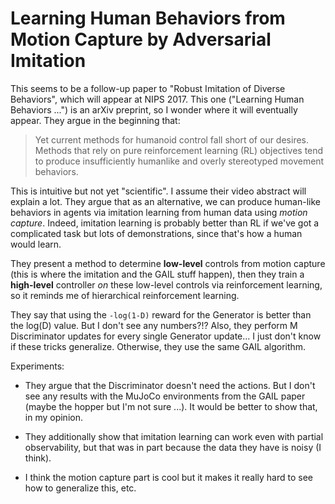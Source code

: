 # Learning Human Behaviors from Motion Capture by Adversarial Imitation 

This seems to be a follow-up paper to "Robust Imitation of Diverse Behaviors",
which will appear at NIPS 2017. This one ("Learning Human Behaviors ...") is an
arXiv preprint, so I wonder where it will eventually appear. They argue in the
beginning that:

> Yet current methods for humanoid control fall short of our desires. Methods
> that rely on pure reinforcement learning (RL) objectives tend to produce
> insufficiently humanlike and overly stereotyped movement behaviors.

This is intuitive but not yet "scientific".  I assume their video abstract will
explain a lot. They argue that as an alternative, we can produce human-like
behaviors in agents via imitation learning from human data using *motion
capture*. Indeed, imitation learning is probably better than RL if we've got a
complicated task but lots of demonstrations, since that's how a human would
learn.

They present a method to determine **low-level** controls from motion capture
(this is where the imitation and the GAIL stuff happen), then they train a
**high-level** controller *on* these low-level controls via reinforcement
learning, so it reminds me of hierarchical reinforcement learning.

They say that using the `-log(1-D)` reward for the Generator is better than the
log(D) value. But I don't see any numbers?!? Also, they perform M Discriminator
updates for every single Generator update... I just don't know if these tricks
generalize. Otherwise, they use the same GAIL algorithm.

Experiments:

- They argue that the Discriminator doesn't need the actions. But I don't see
  any results with the MuJoCo environments from the GAIL paper (maybe the hopper
  but I'm not sure ...). It would be better to show that, in my opinion.

- They additionally show that imitation learning can work even with partial
  observability, but that was in part because the data they have is noisy (I
  think).

- I think the motion capture part is cool but it makes it really hard to see how
  to generalize this, etc.

